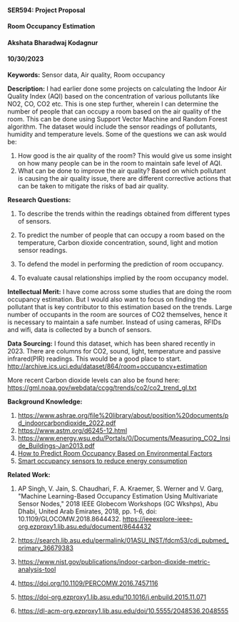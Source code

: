 #### SER594: Project Proposal
#### Room Occupancy Estimation
#### Akshata Bharadwaj Kodagnur
#### 10/30/2023


**Keywords:**  Sensor data, Air quality, Room occupancy

**Description:**
I had earlier done some projects on calculating the Indoor Air Quality Index (AQI) based on the concentration of various pollutants
like NO2, CO, CO2 etc. This is one step further, 
wherein I can determine the number of people that can occupy a room based on the air quality of the room. This can be done using Support Vector Machine and Random Forest algorithm.
The dataset would include the sensor readings of pollutants, humidity and temperature levels.
Some of the questions we can ask would be: 
1. How good is the air quality of the room? This would give us 
some insight on how many people can be in the room to maintain safe level of AQI.
2. What can be done to improve the air quality? Based on which pollutant is causing the air quality issue,
there are different corrective actions that can be taken to mitigate the risks of bad air quality.

**Research Questions:**

1. To describe the trends within the readings obtained from different types of sensors. 

2. To predict the number of people that can occupy a room based on the temperature, Carbon dioxide concentration, sound, light and motion sensor readings.

3. To defend the model in performing the prediction of room occupancy.

4. To evaluate causal relationships implied by the room occupancy model.

**Intellectual Merit:** I have come across some studies that are doing the room occupancy estimation. 
But I would also want to focus on finding the pollutant that is key contributor to this estimation
based on the trends. Large number of occupants in the room are sources of CO2 themselves,
hence it is necessary to maintain a safe number. Instead of using cameras, RFIDs and wifi, data is collected by a bunch of sensors.

**Data Sourcing:** I found this dataset, which has been shared recently in 2023. There are columns for CO2, sound, light, temperature and passive infrared(PIR) readings.
This would be a good place to start. 
http://archive.ics.uci.edu/dataset/864/room+occupancy+estimation

More recent Carbon dioxide levels can also be found here: https://gml.noaa.gov/webdata/ccgg/trends/co2/co2_trend_gl.txt


**Background Knowledge:**
1. https://www.ashrae.org/file%20library/about/position%20documents/pd_indoorcarbondioxide_2022.pdf
2. https://www.astm.org/d6245-12.html
3. https://www.energy.wsu.edu/Portals/0/Documents/Measuring_CO2_Inside_Buildings-Jan2013.pdf
4. [How to Predict Room Occupancy Based on Environmental Factors](https://machinelearningmastery.com/how-to-predict-room-occupancy-based-on-environmental-factors/)
5. [Smart occupancy sensors to reduce energy consumption](https://www.sciencedirect.com/science/article/pii/S0378778899000407?casa_token=zkLQKBqlO5QAAAAA:gGAwxiavX79ks3i-igNN7FWAtG1sllEVajgHpXgdiWUrs4NZ7pZQ4Tp0h7m5kNQvgzqaxbmoDQ)


**Related Work:** 
1.  AP Singh, V. Jain, S. Chaudhari, F. A. Kraemer, S. Werner and V. Garg, "Machine Learning-Based Occupancy Estimation Using Multivariate Sensor Nodes," 2018 IEEE Globecom Workshops (GC Wkshps), Abu Dhabi, United Arab Emirates, 2018, pp. 1-6, doi: 10.1109/GLOCOMW.2018.8644432.
https://ieeexplore-ieee-org.ezproxy1.lib.asu.edu/document/8644432

2. https://search.lib.asu.edu/permalink/01ASU_INST/fdcm53/cdi_pubmed_primary_36679383

3. https://www.nist.gov/publications/indoor-carbon-dioxide-metric-analysis-tool

4. https://doi.org/10.1109/PERCOMW.2016.7457116

5. https://doi-org.ezproxy1.lib.asu.edu/10.1016/j.enbuild.2015.11.071

6. https://dl-acm-org.ezproxy1.lib.asu.edu/doi/10.5555/2048536.2048555